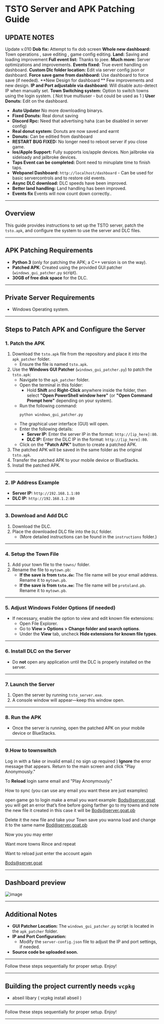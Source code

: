 # TSTO Server and APK Patching Guide

## UPDATE NOTES

Update v.010
**Dob fix:** Attempt to fix dob screen
**Whole new dashboard:** Town operations , save editing , game config editing.
**Land:** Saving and loading improvement
**Full event list:** Thanks to joee.
**Much more:** Server optimizations and improvements.
**Events fixed:** True event handling on dashboard.
**Custom Dlc folder location:** Edit via server config json or dashboard.
**Force save game from dashboard:** Use dashboard to force save (if needed).
**New Design for dashboard ** Few improvements and new design.
**IP and Port adjustable via dashboard:** Will disable auto-detect IP when manually set.
**Town Switching system:** Option to switch towns using the login system. ( Not true multiuser - but could be used as 1 )
**User Donuts:** Edit on the dashboard.
- **Auto Updater** No more downloading binarys.
- **Fixed Donuts:** Real donut saving
- **Discord Rpc:** Need that advertising haha (can be disabled in server config)
- **Real donut system:** Donuts are now saved and earnt
- **Donuts:** Can be editied from dashboard
- **RESTART BUG FIXED:** No longer need to reboot server if you close game.
- **Ios/Apple Support:** Fully supports ios/apple devices. Non jailbroke via sideloady and jailbroke devices.
- **Taps Event can be completed:** Dont need to minuplate time to finish taps.
- **Webpanel Dashboard:** ``http://localhost/dashboard`` - Can be used for basic servercontrols and to restore old events.
- **Async DLC download:** DLC speeds have been improved.
- **Better land handling:** Land handling has been improved.
- **Events fix** Events will now count down correctly..
---

## Overview
This guide provides instructions to set up the TSTO server, patch the `tsto.apk`, and configure the system to use the server and DLC files.

---

## APK Patching Requirements
- **Python 3** (only for patching the APK; a C++ version is on the way).
- **Patched APK**: Created using the provided GUI patcher (`windows_gui_patcher.py` script).
- **30GB of free disk space** for the DLC.

---


## Private Server Requirements
- Windows Operating system.
  
---

## Steps to Patch APK and Configure the Server

### 1. Patch the APK
1. Download the `tsto.apk` file from the repository and place it into the `apk_patcher` folder.
   - Ensure the file is named `tsto.apk`.
2. Use the **Windows GUI Patcher** (`windows_gui_patcher.py`) to patch the `tsto.apk`:
   - Navigate to the `apk_patcher` folder.
   - Open the terminal in this folder:
     - Hold **Shift** and **Right-Click** anywhere inside the folder, then select **"Open PowerShell window here"** (or **"Open Command Prompt here"** depending on your system).
   - Run the following command:
     ```
     python windows_gui_patcher.py
     ```
   - The graphical user interface (GUI) will open.
   - Enter the following details:
     - **Server IP:** Enter the server IP in the format: `http://[ip_here]:80`.
     - **DLC IP:** Enter the DLC IP in the format: `http://[ip_here]:80`.
   - Click on the **"Patch APK"** button to create a patched APK.
3. The patched APK will be saved in the same folder as the original `tsto.apk`.
4. Transfer the patched APK to your mobile device or BlueStacks.
5. Install the patched APK.



---

### 2. IP Address Example
- **Server IP:** `http://192.168.1.1:80`
- **DLC IP:** `http://192.168.1.2:80`

---

### 3. Download and Add DLC
1. Download the DLC.
2. Place the downloaded DLC file into the `DLC` folder.
   - (More detailed instructions can be found in the `instructions` folder.)

---

### 4. Setup the Town File
1. Add your town file to the `towns/` folder.
2. Rename the file to `mytown.pb`:
   - **If the save is from `tsto.de`:** The file name will be your email address. Rename it to `mytown.pb`.
   - **If the save is from `tsto.me`:** The file name will be `protoland.pb`. Rename it to `mytown.pb`.

---

### 5. Adjust Windows Folder Options (if needed)
- If necessary, enable the option to view and edit known file extensions:
  - Open File Explorer.
  - Go to **View > Options > Change folder and search options**.
  - Under the **View** tab, uncheck **Hide extensions for known file types**.

---

### 6. Install DLC on the Server
- Do **not** open any application until the DLC is properly installed on the server.

---

### 7. Launch the Server
1. Open the server by running `tsto_server.exe`.
2. A console window will appear—keep this window open.

---

### 8. Run the APK
- Once the server is running, open the patched APK on your mobile device or BlueStacks.

---


### 9.How to townswitch

Log in with a fake or invalid email.( no sign up required )
**Ignore** the error message that appears.
Return to the main screen and click "Play Anonymously."

To **Reload** login same email and "Play Anonymously."

How to sync (you can use any email you want these are just examples) 

open game go to login make a email you want example: Bods@server.goat you will get an error that’s fine before going farther go to my towns and note the new file it created in this case it will be Bods@server.goat.pb

 Delete it the new file and take your Town save you wanna load and change it to the same name Bod@server.goat.pb

Now you you may enter 

Want more towns Rince and repeat

Want to reload just enter the account again 

Bods@server.goat 

---

## Dashboard preview

![image](https://github.com/user-attachments/assets/9b454aa5-0022-4247-98e5-99e69dddb8cb)



---

## Additional Notes
- **GUI Patcher Location:** The `windows_gui_patcher.py` script is located in the `apk_patcher` folder.
- **IP and Port Configuration:**
  - Modify the `server-config.json` file to adjust the IP and port settings, if needed.
- **Source code be uploaded soon.**
---

Follow these steps sequentially for proper setup. Enjoy!

---

## Building the project currently needs `vcpkg` 
- abseil libary
  ( vcpkg install abseil )
---




Follow these steps sequentially for proper setup. Enjoy!

---
